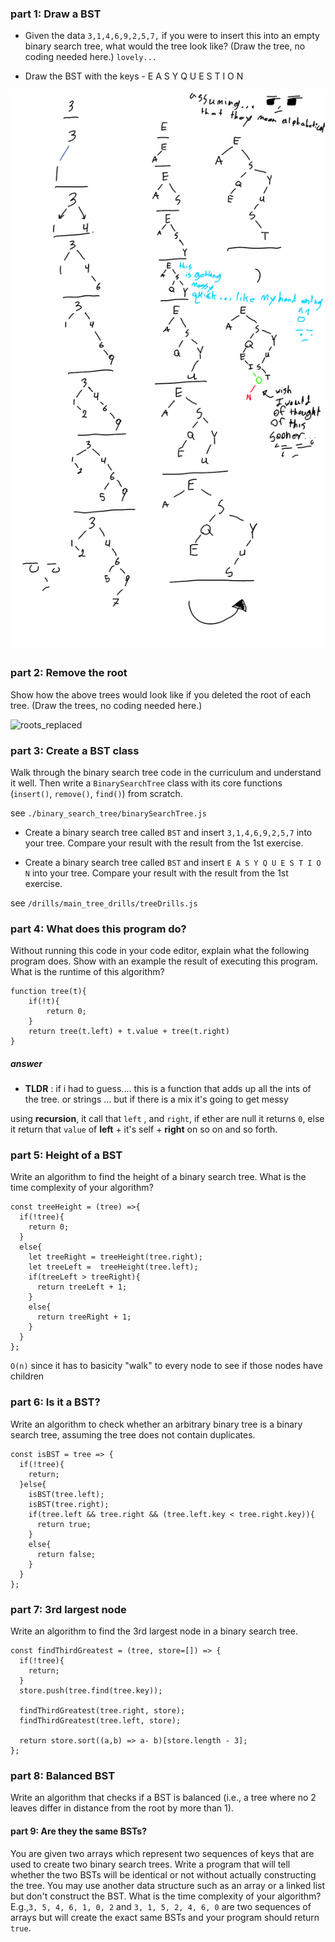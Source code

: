 ### part 1: Draw a BST

- Given the data `3,1,4,6,9,2,5,7,` if you were to insert this into an empty binary search tree, what would the tree look like? (Draw the tree, no coding needed here.) `lovely...`

- Draw the BST with the keys - E A S Y Q U E S T I O N

![treeDrawing](/img/tree_drawing_for_part-1.png)

### part 2: Remove the root
Show how the above trees would look like if you deleted the root of each tree. (Draw the trees, no coding needed here.)

![roots_replaced](tree_drawing_roots_replaced_for_part-2.jpg)


### part 3: Create a BST class
Walk through the binary search tree code in the curriculum and understand it well. Then write a `BinarySearchTree` class with its core functions (`insert()`, `remove()`, `find()`) from scratch.

 see `./binary_search_tree/binarySearchTree.js`

- Create a binary search tree called `BST` and insert `3,1,4,6,9,2,5,7` into your tree. Compare your result with the result from the 1st exercise.

- Create a binary search tree called `BST` and insert `E A S Y Q U E S T I O N` into your tree. Compare your result with the result from the 1st exercise.

see `/drills/main_tree_drills/treeDrills.js`


### part 4: What does this program do?
Without running this code in your code editor, explain what the following program does. Show with an example the result of executing this program. What is the runtime of this algorithm?


```
function tree(t){
    if(!t){
        return 0;
    }
    return tree(t.left) + t.value + tree(t.right)
}
```

##### answer
- **TLDR** : if i had to guess.... this is a function that adds up all the ints of the tree. or strings ... but if there is a mix it's going to get messy

using __recursion__, it call that `left` , and `right`, if ether are null it returns `0`, else it return that `value` of __left__ + it's self + __right__ on so on and so forth.

### part 5: Height of a BST
Write an algorithm to find the height of a binary search tree. What is the time complexity of your algorithm?

```
const treeHeight = (tree) =>{  
  if(!tree){
    return 0;
  }
  else{
    let treeRight = treeHeight(tree.right);
    let treeLeft =  treeHeight(tree.left);
    if(treeLeft > treeRight){
      return treeLeft + 1;
    }
    else{
      return treeRight + 1;
    }
  }
};

```
`O(n)` since it has to basicity "walk" to every node to see if those nodes have children 

### part 6: Is it a BST?
Write an algorithm to check whether an arbitrary binary tree is a binary search tree, assuming the tree does not contain duplicates.

```
const isBST = tree => {
  if(!tree){
    return;
  }else{
    isBST(tree.left);
    isBST(tree.right);
    if(tree.left && tree.right && (tree.left.key < tree.right.key)){
      return true;
    }
    else{
      return false;
    }
  }
};
```

### part 7: 3rd largest node
Write an algorithm to find the 3rd largest node in a binary search tree.

```
const findThirdGreatest = (tree, store=[]) => {
  if(!tree){
    return;
  }
  store.push(tree.find(tree.key));

  findThirdGreatest(tree.right, store);
  findThirdGreatest(tree.left, store);

  return store.sort((a,b) => a- b)[store.length - 3];
}; 
```


### part 8: Balanced BST
Write an algorithm that checks if a BST is balanced (i.e., a tree where no 2 leaves differ in distance from the root by more than 1).

#### part 9: Are they the same BSTs?
You are given two arrays which represent two sequences of keys that are used to create two binary search trees. Write a program that will tell whether the two BSTs will be identical or not without actually constructing the tree. You may use another data structure such as an array or a linked list but don't construct the BST. What is the time complexity of your algorithm? E.g.,`3, 5, 4, 6, 1, 0, 2` and `3, 1, 5, 2, 4, 6, 0` are two sequences of arrays but will create the exact same BSTs and your program should return `true`.
